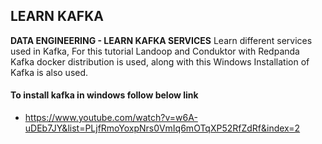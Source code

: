## LEARN KAFKA
**DATA ENGINEERING - LEARN KAFKA SERVICES**
Learn different services used in Kafka, For this tutorial Landoop and Conduktor with Redpanda Kafka docker distribution is used, along with this Windows Installation of Kafka is also used.

#### To install kafka in windows follow below link ####
- https://www.youtube.com/watch?v=w6A-uDEb7JY&list=PLjfRmoYoxpNrs0VmIq6mOTqXP52RfZdRf&index=2


